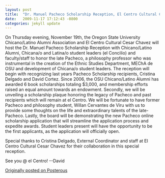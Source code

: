```yaml
---
layout: post
title:  "Dr. Manuel Pacheco Scholarship Reception, El Centro Cultural Cesar Chavez"
date:   2009-11-17 17:12:43 -0800
categories: jekyll update
---
```

On Thursday evening, November 19th, the Oregon State University Chicano/Latino Alumni Association and El Centro Cultural Cesar Chavez will host the Dr. Manuel Pacheco Scholarship Reception with Chicano/Latino Alumni, Chicana/o and Latina/o student leaders (el Concilio) and faculty/staff to honor the late Pacheco, a philosophy professor who was instrumental in the creation of the Ethnic Studies Department, MEChA de OSU and development of Chicana/o student leaders. The reception will begin with recognizing last years Pacheco Scholarship recipients, Cristina Delgado and David Cortez. Since 2006, the OSU Chicano/Latino Alumni has awarded 6 book scholarships totaling $3,000, and membership efforts raised an equal amount towards an endowment. Secondly, we will be unveiling a scholarship plaque honoring the legacy of Pacheco and past recipients which will remain at el Centro. We will be fortunate to have former Pacheco and philosophy student, Willan Cervantes de Viru with us to provide some thoughts on the life and extraordinary talents of the late-Pacheco. Lastly, the board will be demonstrating the new Pacheco online scholarship application that will streamline the application process and expedite awards. Student leaders present will have the opportunity to be the first applicants, as the application will officially open.

Special thanks to Cristina Delgado, External Coordinator and staff at El Centro Cultural Cesar Chavez for their collaboration in this special reception.

See you @ el Centro!
--David

[Originally posted on Posterous](http://molina.posterous.com/)
